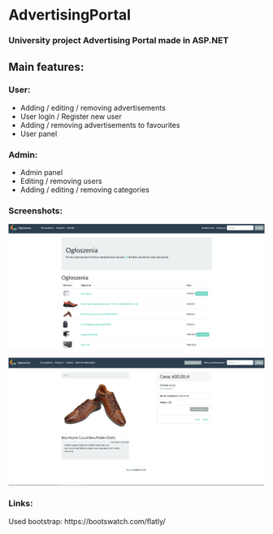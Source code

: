 # AdvertisingPortal

<h3>University project Advertising Portal made in ASP.NET</h3>

<h2>Main features:</h2>
<h3>User:</h3>
<ul>
  <li>Adding / editing / removing advertisements</li>
  <li>User login / Register new user</li>
  <li>Adding / removing advertisements to favourites</li>
  <li>User panel</li>
</ul>
<h3>Admin:</h3>
<ul>
  <li>Admin panel</li>
  <li>Editing / removing users</li>
  <li>Adding / editing / removing categories</li>
</ul>

<h3>Screenshots:</h3>

![screenshot](/AdvertisingPortal/Images/Screenshots/advertisingPortal_ss_2.png)

![screenshot](/AdvertisingPortal/Images/Screenshots/advertisingPortal_ss_1.png)

<h3>Links:</h3>
<p>Used bootstrap: https://bootswatch.com/flatly/</p>
